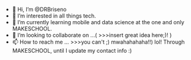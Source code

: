 - 👋 Hi, I’m @DRBriseno
- 👀 I’m interested in all things tech.
- 🌱 I’m currently learning mobile and data science at the one and only MAKESCHOOL.
- 💞️ I’m looking to collaborate on ...( >>>insert great idea here;)!  )
- 📫 How to reach me ... >>>you can't ;) mwahahahaha!!) lol! Through MAKESCHOOL, until I update my contact info :)

<!---
DRBriseno/DRBriseno is a ✨ special ✨ repository because its `README.md` (this file) appears on your GitHub profile.
You can click the Preview link to take a look at your changes.
--->
